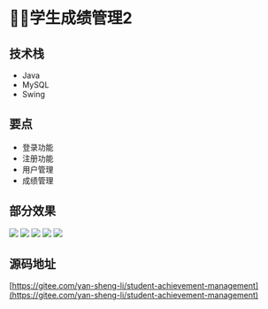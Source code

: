 # 👩‍🎓学生成绩管理2

<MyGlobalComponent />

## 技术栈
- Java
- MySQL
- Swing

## 要点
- 登录功能
- 注册功能
- 用户管理
- 成绩管理
## 部分效果
![](http://cdn.qiniu.liyansheng.top/img/20240707171201.png)
![](http://cdn.qiniu.liyansheng.top/img/20240707171225.png)
![](http://cdn.qiniu.liyansheng.top/img/20240707171242.png)
![](http://cdn.qiniu.liyansheng.top/img/20240707171307.png)
![](http://cdn.qiniu.liyansheng.top/img/20240707171321.png)

## 源码地址
[https://gitee.com/yan-sheng-li/student-achievement-management](https://gitee.com/yan-sheng-li/student-achievement-management)







